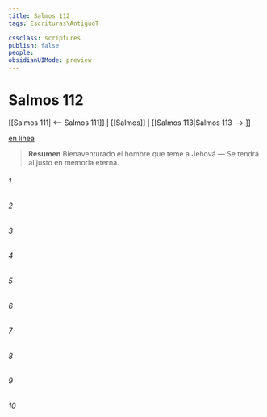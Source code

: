 ```yaml
---
title: Salmos 112
tags: Escrituras\AntiguoT

cssclass: scriptures
publish: false
people:
obsidianUIMode: preview
---
```


# Salmos 112
[[Salmos 111| <-- Salmos 111]] | [[Salmos]] | [[Salmos 113|Salmos 113 --> ]]

[en línea](https://churchofjesuschrist.org/study/scriptures/ot/ps/112?lang=spa)

> __Resumen__
Bienaventurado el hombre que teme a Jehová — Se tendrá al justo en memoria eterna.

###### 1 


###### 2 


###### 3 


###### 4 


###### 5 


###### 6 


###### 7 


###### 8 


###### 9 


###### 10 


